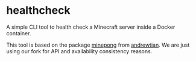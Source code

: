 # healthcheck

A simple CLI tool to health check a Minecraft server inside a Docker container.

This tool is based on the package [minepong](https://github.com/andrewtian/minepong) from [andrewtian](https://github.com/andrewtian). We are just using our fork for API and availability consistency reasons.